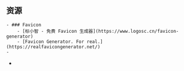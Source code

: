 ## 资源
	- ### Favicon
		- [标小智 - 免费 Favicon 生成器](https://www.logosc.cn/favicon-generator)
		- [Favicon Generator. For real.](https://realfavicongenerator.net/)
	-
-